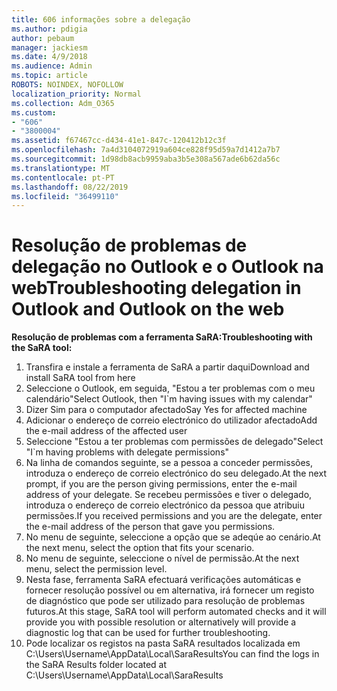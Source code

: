 ```yaml
---
title: 606 informações sobre a delegação
ms.author: pdigia
author: pebaum
manager: jackiesm
ms.date: 4/9/2018
ms.audience: Admin
ms.topic: article
ROBOTS: NOINDEX, NOFOLLOW
localization_priority: Normal
ms.collection: Adm_O365
ms.custom:
- "606"
- "3800004"
ms.assetid: f67467cc-d434-41e1-847c-120412b12c3f
ms.openlocfilehash: 7a4d3104072919a604ce828f95d59a7d1412a7b7
ms.sourcegitcommit: 1d98db8acb9959aba3b5e308a567ade6b62da56c
ms.translationtype: MT
ms.contentlocale: pt-PT
ms.lasthandoff: 08/22/2019
ms.locfileid: "36499110"
---
```

# <a name="troubleshooting-delegation-in-outlook-and-outlook-on-the-web"></a><span data-ttu-id="33dd5-102">Resolução de problemas de delegação no Outlook e o Outlook na web</span><span class="sxs-lookup"><span data-stu-id="33dd5-102">Troubleshooting delegation in Outlook and Outlook on the web</span></span>

<span data-ttu-id="33dd5-103">**Resolução de problemas com a ferramenta SaRA:**</span><span class="sxs-lookup"><span data-stu-id="33dd5-103">**Troubleshooting with the SaRA tool:**</span></span>

1. <span data-ttu-id="33dd5-104">Transfira e instale a ferramenta de SaRA a partir daqui</span><span class="sxs-lookup"><span data-stu-id="33dd5-104">Download and install SaRA tool from here</span></span>
1. <span data-ttu-id="33dd5-105">Seleccione o Outlook, em seguida, "Estou a ter problemas com o meu calendário"</span><span class="sxs-lookup"><span data-stu-id="33dd5-105">Select Outlook, then "I\`m having issues with my calendar"</span></span>
1. <span data-ttu-id="33dd5-106">Dizer Sim para o computador afectado</span><span class="sxs-lookup"><span data-stu-id="33dd5-106">Say Yes for affected machine</span></span>
1. <span data-ttu-id="33dd5-107">Adicionar o endereço de correio electrónico do utilizador afectado</span><span class="sxs-lookup"><span data-stu-id="33dd5-107">Add the e-mail address of the affected user</span></span>
1. <span data-ttu-id="33dd5-108">Seleccione "Estou a ter problemas com permissões de delegado"</span><span class="sxs-lookup"><span data-stu-id="33dd5-108">Select "I\`m having problems with delegate permissions"</span></span>
1. <span data-ttu-id="33dd5-109">Na linha de comandos seguinte, se a pessoa a conceder permissões, introduza o endereço de correio electrónico do seu delegado.</span><span class="sxs-lookup"><span data-stu-id="33dd5-109">At the next prompt, if you are the person giving permissions, enter the e-mail address of your delegate.</span></span> <span data-ttu-id="33dd5-110">Se recebeu permissões e tiver o delegado, introduza o endereço de correio electrónico da pessoa que atribuiu permissões.</span><span class="sxs-lookup"><span data-stu-id="33dd5-110">If you received permissions and you are the delegate, enter the e-mail address of the person that gave you permissions.</span></span>
1. <span data-ttu-id="33dd5-111">No menu de seguinte, seleccione a opção que se adeqúe ao cenário.</span><span class="sxs-lookup"><span data-stu-id="33dd5-111">At the next menu, select the option that fits your scenario.</span></span>
1. <span data-ttu-id="33dd5-112">No menu de seguinte, seleccione o nível de permissão.</span><span class="sxs-lookup"><span data-stu-id="33dd5-112">At the next menu, select the permission level.</span></span>
1. <span data-ttu-id="33dd5-113">Nesta fase, ferramenta SaRA efectuará verificações automáticas e fornecer resolução possível ou em alternativa, irá fornecer um registo de diagnóstico que pode ser utilizado para resolução de problemas futuros.</span><span class="sxs-lookup"><span data-stu-id="33dd5-113">At this stage, SaRA tool will perform automated checks and it will provide you with possible resolution or alternatively will provide a diagnostic log that can be used for further troubleshooting.</span></span>
1. <span data-ttu-id="33dd5-114">Pode localizar os registos na pasta SaRA resultados localizada em C:\Users\Username\AppData\Local\SaraResults</span><span class="sxs-lookup"><span data-stu-id="33dd5-114">You can find the logs in the SaRA Results folder located at C:\Users\Username\AppData\Local\SaraResults</span></span>
